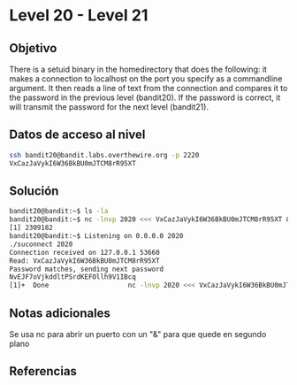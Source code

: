 # Level 20 - Level 21
## Objetivo
There is a setuid binary in the homedirectory that does the following: it makes a connection to localhost on the port you specify as a commandline argument. It then reads a line of text from the connection and compares it to the password in the previous level (bandit20). If the password is correct, it will transmit the password for the next level (bandit21).
## Datos de acceso al nivel
```bash
ssh bandit20@bandit.labs.overthewire.org -p 2220
VxCazJaVykI6W36BkBU0mJTCM8rR95XT
```
## Solución
```bash
bandit20@bandit:~$ ls -la
bandit20@bandit:~$ nc -lnvp 2020 <<< VxCazJaVykI6W36BkBU0mJTCM8rR95XT &
[1] 2309182
bandit20@bandit:~$ Listening on 0.0.0.0 2020
./suconnect 2020
Connection received on 127.0.0.1 53660
Read: VxCazJaVykI6W36BkBU0mJTCM8rR95XT
Password matches, sending next password
NvEJF7oVjkddltPSrdKEFOllh9V1IBcq
[1]+  Done                    nc -lnvp 2020 <<< VxCazJaVykI6W36BkBU0mJTCM8rR95XT
```
## Notas adicionales
Se usa nc para abrir un puerto con un "&" para que quede en segundo plano
## Referencias